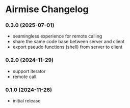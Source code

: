 # Airmise Changelog

### 0.3.0 (2025-07-01)

- seamingless experience for remote calling
- share the same code base between server and client
- export pseudo functions (shell) from server to client

### 0.2.0 (2024-11-29)

- support iterator
- remote call

### 0.1.0 (2024-11-26)

- initial release
